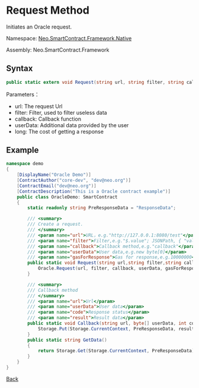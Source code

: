 # Request Method

Initiates an Oracle request.

Namespace: [Neo.SmartContract.Framework.Native](../../native.md)

Assembly: Neo.SmartContract.Framework

## Syntax

```cs
public static extern void Request(string url, string filter, string callback, object userData, long gasForResponse);
```

Parameters：

- url: The request Url
- filter: Filter, used to filter useless data
- callback: Callback function
- userData: Additional data provided by the user
- long: The cost of getting a response

## Example

```cs
namespace demo
{
    [DisplayName("Oracle Demo")]
    [ContractAuthor("core-dev", "dev@neo.org")]
    [ContractEmail("dev@neo.org")]
    [ContractDescription("This is a Oracle contract example")]
    public class OracleDemo: SmartContract
    {
        static readonly string PreResponseData = "ResponseData";

        /// <summary>
        /// Create a request.
        /// </summary>
        /// <param name="url">URL，e.g."http://127.0.0.1:8080/test"</param>
        /// <param name="filter">Filter,e.g."$.value"; JSONPath, { "value": "hello world" }</param>
        /// <param name="callback">Callback method,e.g."callback"</param>
        /// <param name="userData">User data,e.g.new byte[0]</param>
        /// <param name="gasForResponse">Gas for response,e.g.10000000</param>
        public static void Request(string url,string filter,string callback,byte[] userData,long gasForResponse) {
            Oracle.Request(url, filter, callback, userData, gasForResponse);
        }

        /// <summary>
        /// Callback method
        /// </summary>
        /// <param name="url">Url</param>
        /// <param name="userData">User data</param>
        /// <param name="code">Response status</param>
        /// <param name="result">Result data</param>
        public static void Callback(string url, byte[] userData, int code, byte[] result) {
            Storage.Put(Storage.CurrentContext, PreResponseData, result.ToByteString());
        }
        public static string GetData()
        {
            return Storage.Get(Storage.CurrentContext, PreResponseData);
        }
    }
}
```

[Back](../Oracle.md)
